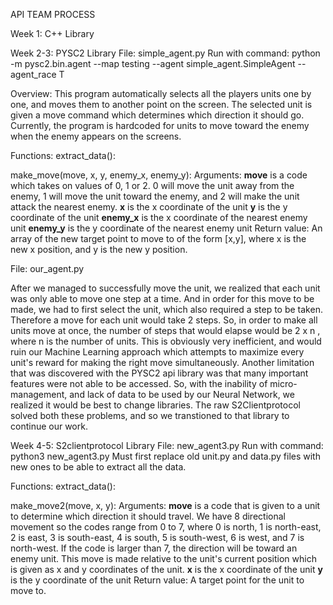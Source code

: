 API TEAM PROCESS

Week 1: C++ Library

Week 2-3: PYSC2 Library
File: simple_agent.py
Run with command: python -m pysc2.bin.agent --map testing --agent simple_agent.SimpleAgent --agent_race T

Overview: This program automatically selects all the players units one by one, and moves them to another
point on the screen.
The selected unit is given a move command which determines which direction it should go.
Currently, the program is hardcoded for units to move toward the enemy when the enemy appears 
on the screens.

Functions:
extract_data():

make_move(move, x, y, enemy_x, enemy_y):
Arguments:
__move__ is a code which takes on values of 0, 1 or 2. 0 will move the unit away from the enemy, 1 will move the unit toward the enemy,
and 2 will make the unit attack the nearest enemy.
__x__ is the x coordinate of the unit
__y__ is the y coordinate of the unit
__enemy_x__ is the x coordinate of the nearest enemy unit
__enemy_y__ is the y coordinate of the nearest enemy unit
Return value:
An array of the new target point to move to of the form [x,y], where x is the new x position, and y is the new y position.

File: our_agent.py


After we managed to successfully move the unit, we realized that each unit was only able to move one step at a time. And in order for 
this move to be made, we had to first select the unit, which also required a step to be taken. Therefore a move for each unit would take 
2 steps. So, in order to make all units move at once, the number of steps that would elapse would be 2 x n , where n is the number of
units. This is obviously very inefficient, and would ruin our Machine Learning approach which attempts to maximize every unit's reward 
for making the right move simultaneously.
Another limitation that was discovered with the PYSC2 api library was that many important features were not able to be accessed. So, 
with the inability of micro-management, and lack of data to be used by our Neural Network, we realized it would be best to change 
libraries. The raw S2Clientprotocol solved both these problems, and so we transtioned to that library to continue our work.


Week 4-5: S2clientprotocol Library
File: new_agent3.py
Run with command: python3 new_agent3.py
Must first replace old unit.py and data.py files with new ones to be able to extract all the data.

Functions:
extract_data():

make_move2(move, x, y):
Arguments:
__move__ is a code that is given to a unit to determine which direction it should travel.
We have 8 directional movement so the codes range from 0 to 7, where 0 is north, 1 is north-east, 2 is east, 3 is south-east,
4 is south, 5 is south-west, 6 is west, and 7 is north-west. If the code is larger than 7, the direction will be toward an enemy unit.
This move is made relative to the unit's current position which is given as x and y coordinates of the unit.
__x__ is the x coordinate of the unit
__y__ is the y coordinate of the unit
Return value:
A target point for the unit to move to.
